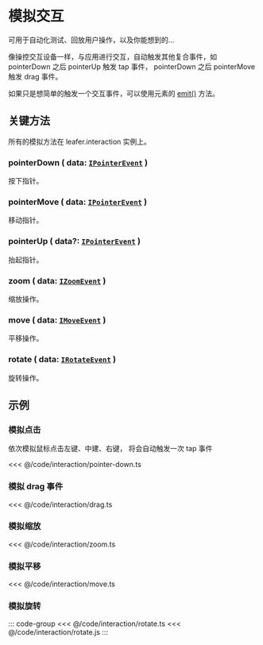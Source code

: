 # 模拟交互

可用于自动化测试、回放用户操作，以及你能想到的...

像操控交互设备一样，与应用进行交互，自动触发其他复合事件，如 pointerDown 之后 pointerUp 触发 tap 事件， pointerDown 之后 pointerMove 触发 drag 事件。

如果只是想简单的触发一个交互事件，可以使用元素的 [emit()](/reference/UI/emit.md) 方法。

## 关键方法

所有的模拟方法在 leafer.interaction 实例上。

### pointerDown ( data: [`IPointerEvent`](/api/interfaces/IPointerEvent.md) )

按下指针。

### pointerMove ( data: [`IPointerEvent`](/api/interfaces/IPointerEvent.md) )

移动指针。

### pointerUp ( data?: [`IPointerEvent`](/api/interfaces/IPointerEvent.md) )

抬起指针。

### zoom ( data: [`IZoomEvent`](/api/interfaces/IZoomEvent.md) )

缩放操作。

### move ( data: [`IMoveEvent`](/api/interfaces/IMoveEvent.md) )

平移操作。

### rotate ( data: [`IRotateEvent`](/api/interfaces/IRotateEvent.md) )

旋转操作。

## 示例

### 模拟点击

依次模拟鼠标点击左键、中建、右键， 将会自动触发一次 tap 事件

<<< @/code/interaction/pointer-down.ts

### 模拟 drag 事件

<<< @/code/interaction/drag.ts

### 模拟缩放

<<< @/code/interaction/zoom.ts

### 模拟平移

<<< @/code/interaction/move.ts

### 模拟旋转

::: code-group
<<< @/code/interaction/rotate.ts
<<< @/code/interaction/rotate.js
:::
